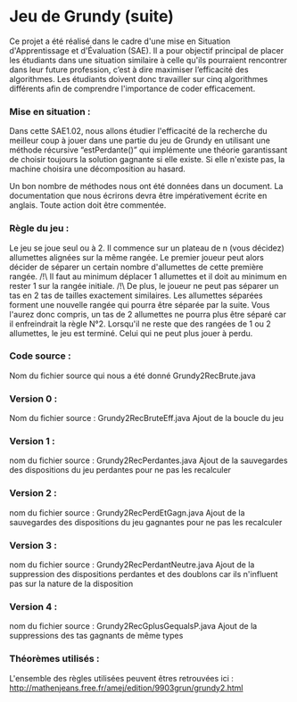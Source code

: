 # Jeu de Grundy (suite)

Ce projet a été réalisé dans le cadre d'une mise en Situation d'Apprentissage et d'Évaluation (SAE). Il a pour objectif principal de placer les étudiants dans une situation similaire à celle qu'ils pourraient rencontrer dans leur future profession, c’est à dire maximiser l’efficacité des algorithmes. Les étudiants doivent donc travailler sur cinq algorithmes différents afin de comprendre l'importance de coder efficacement.

### Mise en situation :   

Dans cette SAE1.02, nous allons étudier l'efficacité de la recherche du meilleur coup à jouer dans une partie du jeu de Grundy en utilisant une méthode récursive “estPerdante()” qui implémente une théorie garantissant de choisir toujours la solution gagnante si elle existe. Si elle n'existe pas, la machine choisira une décomposition au hasard. 
	
Un bon nombre de méthodes nous ont été données dans un document.
La documentation que nous écrirons devra être impérativement écrite en anglais.
Toute action doit être commentée.

### Règle du jeu : 

Le jeu se joue seul ou à 2.
Il commence sur un plateau de n (vous décidez) allumettes alignées sur la même rangée.
Le premier joueur peut alors décider de séparer un certain nombre d'allumettes de cette première rangée.
/!\ Il faut au minimum déplacer 1 allumettes et il doit au minimum en rester 1 sur la rangée initiale.
/!\ De plus, le joueur ne peut pas séparer un tas en 2 tas de tailles exactement similaires.
Les allumettes séparées forment une nouvelle rangée qui pourra être séparée par la suite.
Vous l'aurez donc compris, un tas de 2 allumettes ne pourra plus être séparé car il enfreindrait la règle N°2.
Lorsqu'il ne reste que des rangées de 1 ou 2 allumettes, le jeu est terminé.
Celui qui ne peut plus jouer à perdu.


###  Code source :   
Nom du fichier source qui nous a été donné Grundy2RecBrute.java

### Version 0 : 
Nom du fichier source :  Grundy2RecBruteEff.java
Ajout de la boucle du jeu

### Version 1 :
nom du fichier source : Grundy2RecPerdantes.java
Ajout de la sauvegardes des dispositions du jeu perdantes pour ne pas les recalculer

### Version 2 : 
nom du fichier source : Grundy2RecPerdEtGagn.java
Ajout de la sauvegardes des dispositions du jeu gagnantes pour ne pas les recalculer

### Version 3 : 
nom du fichier source : Grundy2RecPerdantNeutre.java
Ajout de la suppression des dispositions perdantes et des doublons car ils n'influent pas sur la nature de la disposition

### Version 4 : 
nom du fichier source : Grundy2RecGplusGequalsP.java
Ajout de la suppressions des tas gagnants de même types 



### Théorèmes utilisés : 
L'ensemble des règles utilisées peuvent êtres retrouvées ici : 
http://mathenjeans.free.fr/amej/edition/9903grun/grundy2.html


